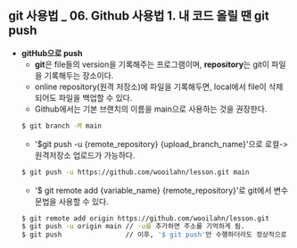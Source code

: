 ## git 사용법 _ 06. Github 사용법 1. 내 코드 올릴 땐 git push

- **gitHub으로 push**
  - **git**은 file들의 version을 기록해주는 프로그램이며, **repository**는 git이 파일을 기록해두는 장소이다.
  - online repository(원격 저장소)에 파일을 기록해두면, local에서 file이 삭제되어도 파일을 백업할 수 있다.
  - Github에서는 기본 브랜치의 이름을 main으로 사용하는 것을 권장한다.
  ```bash
  $ git branch -M main
  ```
  - '$git push -u {remote_repository} {upload_branch_name}'으로 로컬->원격저장소 업로드가 가능하다.
  ```bash
  $ git push -u https://github.com/wooilahn/lesson.git main
  ```
  - '$ git remote add {variable_name} {remote_repository}'로 git에서 변수문법을 사용할 수 있다.
  ```bash
  $ git remote add origin https://github.com/wooilahn/lesson.git
  $ git push -u origin main // -u를 추가하면 주소를 기억하게 됨.
  $ git push                // 이후, '$ git push'만 수행하더라도 정상적으로 push가 된다.
  ```
